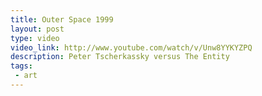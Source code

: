 ```yaml
---
title: Outer Space 1999
layout: post
type: video
video_link: http://www.youtube.com/watch/v/Unw8YYKYZPQ
description: Peter Tscherkassky versus The Entity
tags:
 - art
---
```

&nbsp;